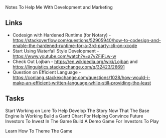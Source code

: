 Notes To Help Me With Development and Marketing

Links
-----
* Codesign with Hardened Runtime (for Notary) - https://stackoverflow.com/questions/52905940/how-to-codesign-and-enable-the-hardened-runtime-for-a-3rd-party-cli-on-xcode
* Start Using Waterfall Style Development - https://www.youtube.com/watch?v=a7vZFiFLw-w
* Check Out Lojban - https://en.wikipedia.org/wiki/Lojban and https://linguistics.stackexchange.com/q/32423/26691
* Question on Efficient Language - https://conlang.stackexchange.com/questions/1028/how-would-i-make-an-efficient-written-language-while-still-providing-the-least

Tasks
-----
Start Working on Lore To Help Develop The Story Now That The Base Engine Is Working
Build a Gantt Chart For Helping Convince Future Investors To Invest In The Game
Build A Demo Game For Investors To Play

Learn How To Theme The Game